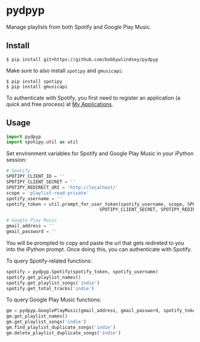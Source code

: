 # pydpyp

Manage playlists from both Spotify and Google Play Music.


## Install

```
$ pip install git+https://github.com/bobbywlindsey/pydpyp
```

Make sure to also install `spotipy` and `gmusicapi`:

```
$ pip install spotipy
$ pip install gmusicapi
```

To authenticate with Spotify, you first need to register an application (a quick and free process) at [My Applications](https://developer.spotify.com/my-applications/#!/applications).

## Usage

```python
import pydpyp
import spotipy.util as util 
```

Set environment variables for Spotify and Google Play Music in your iPython session:

```python
# Spotify
SPOTIPY_CLIENT_ID = ''
SPOTIPY_CLIENT_SECRET = ''
SPOTIPY_REDIRECT_URI = 'http://localhost/'
scope = 'playlist-read-private'
spotify_username = ''
spotify_token = util.prompt_for_user_token(spotify_username, scope, SPOTIPY_CLIENT_ID,\ 
                                   SPOTIPY_CLIENT_SECRET, SPOTIPY_REDIRECT_URI)

# Google Play Music
gmail_address = ''
gmail_password = ''
```

You will be prompted to copy and paste the url that gets redireted to you into the iPython prompt. Once doing this, you can authenticate with Spotify.

To query Spotify-related functions:

```python
spotify = pydpyp.Spotify(spotify_token, spotify_username)
spotify.get_playlist_names()
spotify.get_playlist_songs('indie')
spotify.get_total_tracks('indie')
```

To query Google Play Music functions:

```python
gm = pydpyp.GooglePlayMusic(gmail_address, gmail_password, spotify_token, spotify_username)
gm.get_playlist_names()
gm.get_playlist_songs('indie')
gm.find_playlist_duplicate_songs('indie')
gm.delete_playlist_duplicate_songs('indie')
```
